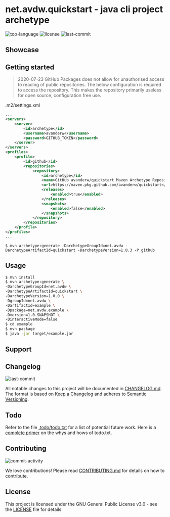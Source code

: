 # net.avdw.quickstart - java cli project archetype
![top-language](https://img.shields.io/github/languages/top/avanderw/quickstart)
![license](https://img.shields.io/github/license/avanderw/quickstart)
![last-commit](http://img.shields.io/github/last-commit/avanderw/quickstart/develop)

## Showcase

## Getting started

> 2020-07-23 GitHub Packages does not allow for unauthorised access to reading of public repositories. 
> The below configuration is required to access the repository.
> This makes the repository primarily useless for open source, configuration free use.  

.m2/settings.xml
```xml
...
<servers>
    <server>
        <id>archetype</id>
        <username>avanderw</username>
        <password>GITHUB_TOKEN</password>
    </server>
</servers>
<profiles>
    <profile>
        <id>github</id>
        <repositories>
            <repository>
                <id>archetype</id>
                <name>GitHub avanderw/quickstart Maven Archetype Repository</name>
                <url>https://maven.pkg.github.com/avanderw/quickstart</url>
                <releases>
                    <enabled>true</enabled>
                </releases>
                <snapshots>
                    <enabled>false</enabled>
                </snapshots>
            </repository>
        </repositories>
    </profile>
</profiles>
...
```

```shell script
$ mvn archetype:generate -DarchetypeGroupId=net.avdw -DarchetypeArtifactId=quickstart -DarchetypeVersion=1.0.3 -P github
```


## Usage

```bash
$ mvn install
$ mvn archetype:generate \
-DarchetypeGroupId=net.avdw \
-DarchetypeArtifactId=quickstart \
-DarchetypeVersion=1.0.0 \
-DgroupId=net.avdw \
-DartifactId=example \
-Dpackage=net.avdw.example \
-Dversion=1.0-SNAPSHOT \
-DinteractiveMode=false
$ cd example
$ mvn package
$ java -jar target/example.jar
```

## Support

## Changelog
![last-commit](https://img.shields.io/github/last-commit/avanderw/quickstart)

All notable changes to this project will be documented in [CHANGELOG.md](CHANGELOG.md). 
The format is based on [Keep a Changelog](https://keepachangelog.com/en/1.0.0/) 
and adheres to [Semantic Versioning](https://semver.org/spec/v2.0.0.html).

## Todo
Refer to the file [.todo/todo.txt](.todo/todo.txt) for a list of potential future work.
Here is a [complete primer](https://github.com/todotxt/todo.txt) on the whys and hows of todo.txt.

## Contributing
![commit-activity](https://img.shields.io/github/commit-activity/y/avanderw/quickstart)

We love contributions! Please read [CONTRIBUTING.md](CONTRIBUTING.md) for details on how to contribute.

## License 
This project is licensed under the GNU General Public License v3.0 - see the [LICENSE](LICENSE) file for details
